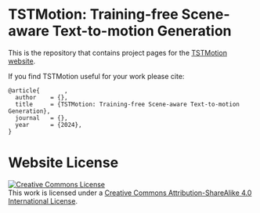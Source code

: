 # TSTMotion: Training-free Scene-aware Text-to-motion Generation

This is the repository that contains project pages for the [TSTMotion website](https://anonymouslolsacsa.github.io/TSTMotion.github.io/).

If you find TSTMotion useful for your work please cite:
```
@article{       ,
  author    = {},
  title     = {TSTMotion: Training-free Scene-aware Text-to-motion Generation},
  journal   = {},
  year      = {2024},
}
```

# Website License
<a rel="license" href="http://creativecommons.org/licenses/by-sa/4.0/"><img alt="Creative Commons License" style="border-width:0" src="https://i.creativecommons.org/l/by-sa/4.0/88x31.png" /></a><br />This work is licensed under a <a rel="license" href="http://creativecommons.org/licenses/by-sa/4.0/">Creative Commons Attribution-ShareAlike 4.0 International License</a>.

